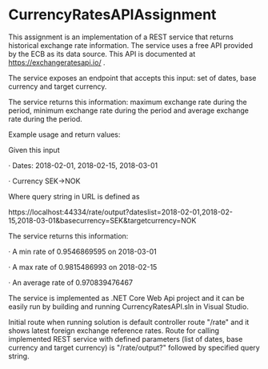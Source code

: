 # CurrencyRatesAPIAssignment

This assignment is an implementation of a REST service that returns historical exchange rate information. The service uses a free API provided by the ECB as its data source. This API is documented at https://exchangeratesapi.io/ .

The service exposes an endpoint that accepts this input: set of dates, base currency and target currency.

The service returns this information: maximum exchange rate during the period, minimum exchange rate during the period and average exchange rate during the period.

Example usage and return values:

Given this input

· Dates: 2018-02-01, 2018-02-15, 2018-03-01

· Currency SEK->NOK

Where query string in URL is defined as 

https://localhost:44334/rate/output?dateslist=2018-02-01,2018-02-15,2018-03-01&basecurrency=SEK&targetcurrency=NOK

The service returns this information:

· A min rate of 0.9546869595 on 2018-03-01

· A max rate of 0.9815486993 on 2018-02-15

· An average rate of 0.970839476467

The service is implemented as .NET Core Web Api project and it can be easily run by building and running CurrencyRatesAPI.sln in Visual Studio.

Initial route when running solution is default controller route "/rate" and it shows latest foreign exchange reference rates. 
Route for calling implemented REST service with defined parameters (list of dates, base currency and target currency) is "/rate/output?" followed by specified query string.
